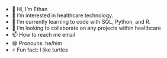 - 👋 Hi, I’m Ethan
- 👀 I’m interested in healthcare technology.
- 🌱 I’m currently learning to code with SQL, Python, and R.
- 💞️ I’m looking to collaborate on any projects within healthcare
- 📫 How to reach me email
- 😄 Pronouns: he/him
- ⚡ Fun fact: I like turtles

<!---
ehughban/ehughban is a ✨ special ✨ repository because its `README.md` (this file) appears on your GitHub profile.
You can click the Preview link to take a look at your changes.
--->
